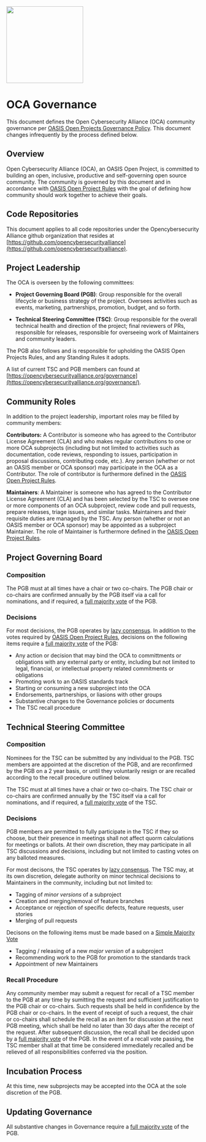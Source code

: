<img src="OCA-1.png" width="200">


# OCA Governance

This document defines the Open Cybersecurity Alliance (OCA) community governance per [OASIS Open Projects Governance Policy](https://github.com/oasis-open-projects/documentation/blob/master/policy/project-governance.md). This document changes infrequently by the process defined below.

## Overview

Open Cybersecurity Alliance (OCA), an OASIS Open Project, is committed to building an open, inclusive, productive and self-governing open source community. The community is governed by this document and in accordance with [OASIS Open Project Rules](https://www.oasis-open.org/policies-guidelines/open-projects-process) with the goal of defining how community should work together to achieve their goals.

## Code Repositories

This document applies to all code repositories under the Opencybersecurity Alliance github organization that resides at [https://github.com/opencybersecurityalliance](https://github.com/opencybersecurityalliance).


## Project Leadership
The OCA is overseen by the following committees:

* **Project Governing Board (PGB)**: Group responsible for the overall lifecycle or business strategy of the project. Oversees activities such as events, marketing, partnerships, promotion, budget, and so forth.

* **Technical Steering Committee (TSC)**: Group responsible for the overall technical health and direction of the project; final reviewers of PRs, responsible for releases, responsible for overseeing work of Maintainers and community leaders.

The PGB also follows and is responsible for upholding the OASIS Open Projects Rules, and any Standing Rules it adopts.

A list of current TSC and PGB members can found at [https://opencybersecurityalliance.org/governance](https://opencybersecurityalliance.org/governance/).

## Community Roles

In addition to the project leadership, important roles may be filled by community members:

**Contributors:** A Contributor is someone who has agreed to the Contributor License Agreement (CLA) and who makes regular contributions to one or more OCA subprojects (including but not limited to activities such as documentation, code reviews, responding to issues, participation in proposal discussions, contributing code, etc.). Any person (whether or not an OASIS member or OCA sponsor) may participate in the OCA as a Contributor. The role of contributor is furthermore defined in the [OASIS Open Project Rules](https://www.oasis-open.org/policies-guidelines/open-projects-process#participants-contributors).

**Maintainers**: A Maintainer is someone who has agreed to the Contributor License Agreement (CLA) and has been selected by the TSC to oversee one or more components of an OCA subproject, review code and pull requests, prepare releases, triage issues, and similar tasks. Maintainers and their requisite duties are managed by the TSC. Any person (whether or not an OASIS member or OCA sponsor) may be appointed as a subproject Maintainer. The role of Maintainer is furthermore defined in the [OASIS Open Project Rules](https://www.oasis-open.org/policies-guidelines/open-projects-process#chairs-maintainers-technical-steering-committees-opMaintainers).

## Project Governing Board

### Composition

The PGB must at all times have a chair or two co-chairs. The PGB chair or co-chairs are confirmed annually by the PGB itself via a call for nominations, and if required, a [full majority vote](https://www.oasis-open.org/policies-guidelines/oasis-defined-terms-2018-05-22#dFullMajority) of the PGB.

### Decisions

For most decisions, the PGB operates by [lazy consensus](https://community.apache.org/committers/lazyConsensus.html). In addition to the votes required by [OASIS Open Project Rules](https://www.oasis-open.org/policies-guidelines/open-projects-process), decisions on the following items require a [full majority vote](https://www.oasis-open.org/policies-guidelines/oasis-defined-terms-2018-05-22#dFullMajority) of the PGB:

* Any action or decision that may bind the OCA to committments or obligations with any external party or entity, including but not limited to legal, financial, or intellectual property related commitments or obligations
* Promoting work to an OASIS standards track
* Starting or consuming a new subproject into the OCA
* Endorsements, partnerships, or liasions with other groups
* Substantive changes to the Governance policies or documents
* The TSC recall procedure

## Technical Steering Committee

### Composition

Nominees for the TSC can be submitted by any individual to the PGB. TSC members are appointed at the discretion of the PGB, and are reconfirmed by the PGB on a 2 year basis, or until they voluntarily resign or are recalled according to the recall procedure outlined below.

The TSC must at all times have a chair or two co-chairs. The TSC chair or co-chairs are confirmed annually by the TSC itself via a call for nominations, and if required, a [full majority vote](https://www.oasis-open.org/policies-guidelines/oasis-defined-terms-2018-05-22#dFullMajority) of the TSC.

### Decisions

PGB members are permitted to fully participate in the TSC if they so choose, but their presence in meetings shall not affect quorm calculations for meetings or ballots. At their own discretion, they may participate in all TSC discussions and decisions, including but not limited to casting votes on any balloted measures.

For most decisons, the TSC operates by [lazy consensus](https://community.apache.org/committers/lazyConsensus.html). The TSC may, at its own discretion, delegate authority on minor technical decisions to Maintainers in the community, including but not limited to:
* Tagging of *minor versions* of a subproject
* Creation and merging/removal of feature branches
* Acceptance or rejection of specific defects, feature requests, user stories
* Merging of pull requests

Decisons on the following items must be made based on a [Simple Majority Vote](https://www.oasis-open.org/policies-guidelines/oasis-defined-terms-2018-05-22#dSimpleMajority)
* Tagging / releasing of a new *major version* of a subproject
* Recommending work to the PGB for promotion to the standards track
* Appointment of new Maintainers

### Recall Procedure

Any community member may submit a request for recall of a TSC member to the PGB at any time by sumitting the request and sufficient justification to the PGB chair or co-chairs. Such requests shall be held in confidence by the PGB chair or co-chairs. In the event of receipt of such a request, the chair or co-chairs shall schedule the recall as an item for discussion at the next PGB meeting, which shall be held no later than 30 days after the receipt of the request. After subsequent discussion, the recall shall be decided upon by a [full majority vote](https://www.oasis-open.org/policies-guidelines/oasis-defined-terms-2018-05-22#dFullMajority) of the PGB. In the event of a recall vote passing, the TSC member shall at that time be considered immediately recalled and be relieved of all responsibilities conferred via the position.

## Incubation Process

At this time, new subprojects may be accepted into the OCA at the sole discretion of the PGB.

## Updating Governance

All substantive changes in Governance require a [full majority vote](https://www.oasis-open.org/policies-guidelines/oasis-defined-terms-2018-05-22#dFullMajority) of the PGB.
